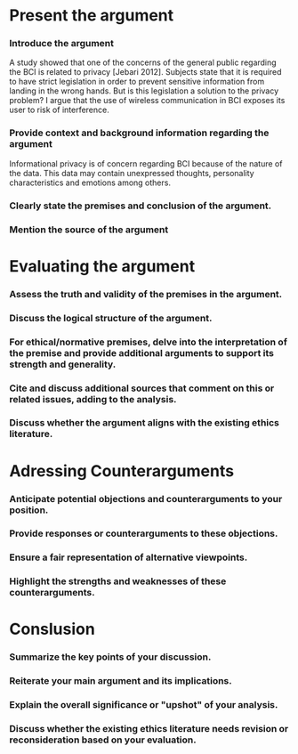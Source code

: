 # Present the argument
### Introduce the argument
A study showed that one of the concerns of the general public regarding the BCI is related to privacy [Jebari 2012]. Subjects state that it is required to have strict legislation in order to prevent sensitive information from landing in the wrong hands. But is this legislation a solution to the privacy problem? I argue that the use of wireless communication in BCI exposes its user to risk of interference. 


### Provide context and background information regarding the argument
Informational privacy is of concern regarding BCI because of the nature of the data. This data may contain unexpressed thoughts, personality characteristics and emotions among others. 



### Clearly state the premises and conclusion of the argument.




### Mention the source of the argument 



# Evaluating the argument
### Assess the truth and validity of the premises in the argument.



### Discuss the logical structure of the argument.


### For ethical/normative premises, delve into the interpretation of the premise and provide additional arguments to support its strength and generality.



### Cite and discuss additional sources that comment on this or related issues, adding to the analysis.


### Discuss whether the argument aligns with the existing ethics literature.



# Adressing Counterarguments
### Anticipate potential objections and counterarguments to your position.



### Provide responses or counterarguments to these objections.



### Ensure a fair representation of alternative viewpoints.


### Highlight the strengths and weaknesses of these counterarguments.


# Conslusion

### Summarize the key points of your discussion.


### Reiterate your main argument and its implications.


### Explain the overall significance or "upshot" of your analysis.

### Discuss whether the existing ethics literature needs revision or reconsideration based on your evaluation.